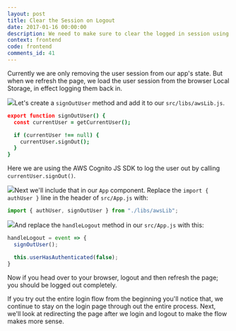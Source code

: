 ```yaml
---
layout: post
title: Clear the Session on Logout
date: 2017-01-16 00:00:00
description: We need to make sure to clear the logged in session using the Amazon Cognito JS SDK in our React.js app when the user logs out. We can do this using the signOut method.
context: frontend
code: frontend
comments_id: 41
---
```


Currently we are only removing the user session from our app's state. But when we refresh the page, we load the user session from the browser Local Storage, in effect logging them back in.

<img class="code-marker" src="{{ site.url }}/assets/s.png" />Let's create a `signOutUser` method and add it to our `src/libs/awsLib.js`.

``` coffee
export function signOutUser() {
  const currentUser = getCurrentUser();

  if (currentUser !== null) {
    currentUser.signOut();
  }
}
```

Here we are using the AWS Cognito JS SDK to log the user out by calling `currentUser.signOut()`.

<img class="code-marker" src="{{ site.url }}/assets/s.png" />Next we'll include that in our `App` component. Replace the `import { authUser }` line in the header of `src/App.js` with:

``` javascript
import { authUser, signOutUser } from "./libs/awsLib";
```

<img class="code-marker" src="{{ site.url }}/assets/s.png" />And replace the `handleLogout` method in our `src/App.js` with this:

``` javascript
handleLogout = event => {
  signOutUser();

  this.userHasAuthenticated(false);
}
```

Now if you head over to your browser, logout and then refresh the page; you should be logged out completely.

If you try out the entire login flow from the beginning you'll notice that, we continue to stay on the login page through out the entire process. Next, we'll look at redirecting the page after we login and logout to make the flow makes more sense.
